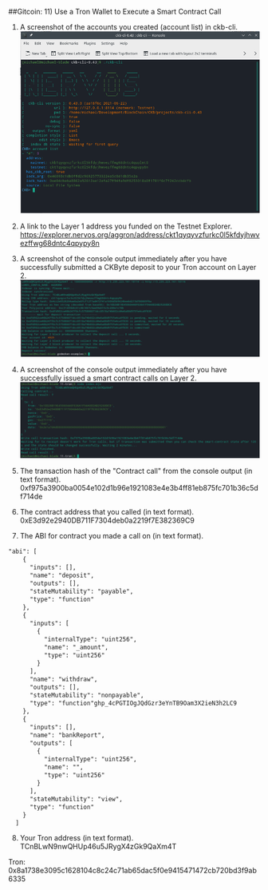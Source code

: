 ##Gitcoin: 11) Use a Tron Wallet to Execute a Smart Contract Call


1. A screenshot of the accounts you created (account list) in ckb-cli.
 ![](./account_list.png)

2. A link to the Layer 1 address you funded on the Testnet Explorer.
https://explorer.nervos.org/aggron/address/ckt1qyqyvzfurkc0l5kfdyjhwvezffwg68dntc4qpypy8n

3. A screenshot of the console output immediately after you have successfully submitted a CKByte deposit to your Tron account on Layer 2.
 ![](./deposit.png)

4. A screenshot of the console output immediately after you have successfully issued a smart contract calls on Layer 2.
 ![](./contract.png)

5. The transaction hash of the "Contract call" from the console output (in text format).
0xf975a3900ba0054e102d1b96e1921083e4e3b4ff81eb875fc701b36c5df714de

6. The contract address that you called (in text format).
0xE3d92e2940DB711F7304deb0a2219f7E382369C9

7. The ABI for contract you made a call on (in text format).

```
"abi": [
    {
      "inputs": [],
      "name": "deposit",
      "outputs": [],
      "stateMutability": "payable",
      "type": "function"
    },
    {
      "inputs": [
        {
          "internalType": "uint256",
          "name": "_amount",
          "type": "uint256"
        }
      ],
      "name": "withdraw",
      "outputs": [],
      "stateMutability": "nonpayable",
      "type": "function"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
    },
    {
      "inputs": [],
      "name": "bankReport",
      "outputs": [
        {
          "internalType": "uint256",
          "name": "",
          "type": "uint256"
        }
      ],
      "stateMutability": "view",
      "type": "function"
    }
  ]

```

8. Your Tron address (in text format).
TCnBLwN9nwQHUp46u5JRygX4zGk9QaXm4T

Tron:
0x8a1738e3095c1628104c8c24c71ab65dac5f0e9415471472cb720bd3f9ab6335 
